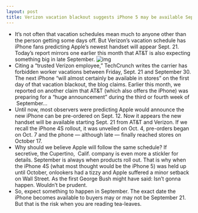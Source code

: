```yaml
---
layout: post
title: Verizon vacation blackout suggests iPhone 5 may be available September 21
---
```

* It’s not often that vacation schedules mean much to anyone other than the person getting some days off. But Verizon’s vacation schedule has iPhone fans predicting Apple’s newest handset will appear Sept. 21. Today’s report mirrors one earlier this month that AT&T is also expecting something big in late September.
![img](http://media.idownloadblog.com/wp-content/uploads/2012/08/iPhone-5-render-NowhereElse-004.jpg)
* Citing a “trusted Verizon employee,” TechCrunch writes the carrier has forbidden worker vacations between Friday, Sept. 21 and September 30. The next iPhone “will almost certainly be available in stores” on the first day of that vacation blackout, the blog claims. Earlier this month, we reported on another claim that AT&T (which also offers the iPhone) was preparing for a “huge announcement” during the third or fourth week of  September…
* Until now, most observers were predicting Apple would announce the new iPhone can be pre-ordered on Sept. 12. Now it appears the new handset will be available starting Sept. 21 from AT&T and Verizon. If we recall the iPhone 4S rollout, it was unveiled on Oct. 4, pre-orders began on Oct. 7 and the phone — although late — finally reached stores on October 17.
* Why should we believe Apple will follow the same schedule? If secretive, the Cupertino,  Calif. company is even more a stickler for details. September is always when products roll out. That is why when the iPhone 4S (what most thought would be the iPhone 5) was held up until October, onlookers had a tizzy and Apple suffered a minor setback on Wall Street. As the first George Bush might have said: Isn’t gonna happen. Wouldn’t be prudent.
* So, expect something to happen in September. The exact date the iPhone becomes available to buyers may or may not be September 21. But that is the risk when you are reading tea-leaves.

